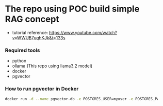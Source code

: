 # The repo using POC build simple RAG concept
- tutorial reference: https://www.youtube.com/watch?v=WWUB7uqhKJk&t=133s

### Required tools
- python
- ollama (This repo using llama3.2 model)
- docker
- pgvector


### How to run pgvector in Docker

```sh
docker run -d --name pgvector-db -e POSTGRES_USER=myuser -e POSTGRES_PASSWORD=mypassword -e POSTGRES_DB=mydatabase -p 5432:5432 pgvector/pgvector:pg17
```

